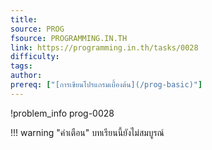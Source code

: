 ```yaml
---
title: 
source: PROG
fsource: PROGRAMMING.IN.TH
link: https://programming.in.th/tasks/0028
difficulty: 
tags: 
author: 
prereq: ["[การเขียนโปรแกรมเบื้องต้น](/prog-basic)"]
---
```


!problem_info prog-0028

!!! warning "คำเตือน"
    บทเรียนนี้ยังไม่สมบูรณ์